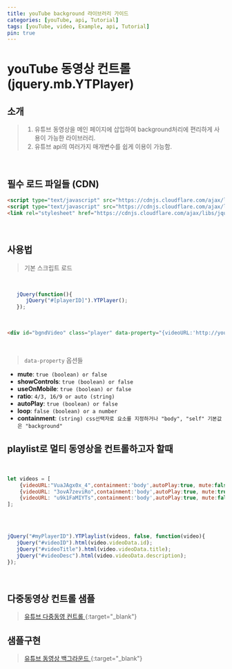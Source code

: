 ```yaml
---
title: youTube background 라이브러리 가이드
categories: [youTube, api, Tutorial]
tags: [youTube, video, Example, api, Tutorial]
pin: true
---
```


# youTube 동영상 컨트롤 (jquery.mb.YTPlayer)

## 소개
> 1. 유튜브 동영상을 메인 페이지에 삽입하여 background처리에 편리하게 사용이 가능한 라이브러리.
> 2. 유튜브 api의 여러가지 매개변수를 쉽게 이용이 가능함. 
 
<br>


## 필수 로드 파일들 (CDN)

```html
<script type="text/javascript" src="https://cdnjs.cloudflare.com/ajax/libs/jquery/3.3.1/jquery.min.js"></script>
<script type="text/javascript" src="https://cdnjs.cloudflare.com/ajax/libs/jquery.mb.YTPlayer/3.3.1/jquery.mb.YTPlayer.min.js"></script>
<link rel="stylesheet" href="https://cdnjs.cloudflare.com/ajax/libs/jquery.mb.YTPlayer/3.3.1/css/jquery.mb.YTPlayer.min.css">
```

<br>

## 사용법 
> 기본 스크립트 로드

<br>

```javascript
   jQuery(function(){
      jQuery("#[playerID]").YTPlayer();
   });

```

<br>

```html
<div id="bgndVideo" class="player" data-property="{videoURL:'http://youtu.be/BsekcY04xvQ',containment:'body',autoPlay:true, mute:true, startAt:0, opacity:1}">My video</div>
```

<br>

> `data-property` 옵션들

*  __mute__: `true (boolean) or false`
*  __showControls__: `true (boolean) or false`
*  __useOnMobile__: `true (boolean) or false`
*  __ratio__: `4/3, 16/9 or auto (string)`
*  __autoPlay__: `true (boolean) or false`
*  __loop__: `false (boolean) or a number`
*  __containment__: `(string) css선택자로 요소를 지정하거나 "body", "self" 기본값은 "background"`


## playlist로 멀티 동영상을 컨트롤하고자 할때

<br>

```javascript
let videos = [
    {videoURL:"VuaJAgx0x_4",containment:'body',autoPlay:true, mute:false, startAt:0,opacity:1, loop:false, ratio:"4/3", addRaster:true},
    {videoURL: "3ovA7zeviRo",containment:'body',autoPlay:true, mute:true, startAt:0,opacity:1, loop:false, ratio:"4/3", addRaster:false},
    {videoURL: "u9k1FaMIYTs",containment:'body',autoPlay:true, mute:false, startAt:0,opacity:1, loop:false, ratio:"4/3", addRaster:true}
];
```

<br>

```javascript

jQuery("#myPlayerID").YTPlaylist(videos, false, function(video){
   jQuery("#videoID").html(video.videoData.id);
   jQuery("#videoTitle").html(video.videoData.title);
   jQuery("#videoDesc").html(video.videoData.description);
});

```
<br>

## 다중동영상 컨트롤 샘플

> [<i class="icon icon-link"></i> 유튜브 다중동영 컨트롤 ](https://pupunzi.com/mb.components/mb.YTPlayer/demo/demo_videoList_autoChange.html){:target="_blank"}


## 샘플구현
> [<i class="icon icon-link"></i> 유튜브 동영상 백그라운드 ](youtube_background.html){:target="_blank"}






